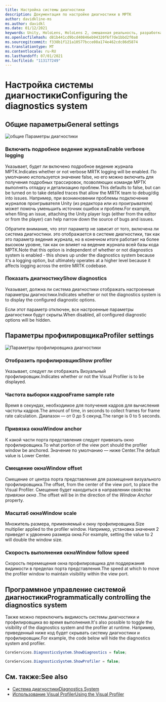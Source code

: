 ```yaml
---
title: Настройка системы диагностики
description: Документация по настройке диагностики в МРТК
author: davidkline-ms
ms.author: davidkl
ms.date: 01/12/2021
keywords: Unity, HoloLens, HoloLens 2, смешанная реальность, разработка, MRTK
ms.openlocfilehash: d81b441cd9bcd40846eb94320f6f7de1bbd2f0a8
ms.sourcegitcommit: f338b1f121a10577bcce08a174e462cdc86d5874
ms.translationtype: MT
ms.contentlocale: ru-RU
ms.lasthandoff: 07/01/2021
ms.locfileid: "113177249"
---
```

# <a name="configuring-the-diagnostics-system"></a><span data-ttu-id="7a650-104">Настройка системы диагностики</span><span class="sxs-lookup"><span data-stu-id="7a650-104">Configuring the diagnostics system</span></span>

## <a name="general-settings"></a><span data-ttu-id="7a650-105">Общие параметры</span><span class="sxs-lookup"><span data-stu-id="7a650-105">General settings</span></span>

![общие Параметры диагностики](../images/diagnostics/DiagnosticsGeneralSettings.png)

### <a name="enable-verbose-logging"></a><span data-ttu-id="7a650-107">Включить подробное ведение журнала</span><span class="sxs-lookup"><span data-stu-id="7a650-107">Enable verbose logging</span></span>

<span data-ttu-id="7a650-108">Указывает, будет ли включено подробное ведение журнала МРТК.</span><span class="sxs-lookup"><span data-stu-id="7a650-108">Indicates whether or not verbose MRTK logging will be enabled.</span></span> <span data-ttu-id="7a650-109">По умолчанию используется значение false, но его можно включить для получения подробных трассировок, позволяющих команде МРТК выполнять отладку и детализацию проблем.</span><span class="sxs-lookup"><span data-stu-id="7a650-109">This defaults to false, but can be turned on to take detailed traces that allow the MRTK team to debug/dig into issues.</span></span> <span data-ttu-id="7a650-110">Например, при возникновении проблемы подключение журналов проигрывателя Unity (из редактора или из проигрывателя) может помочь уменьшить источник ошибок и проблем.</span><span class="sxs-lookup"><span data-stu-id="7a650-110">For example, when filing an issue, attaching the Unity player logs (either from the editor or from the player) can help narrow down the source of bugs and issues.</span></span>

<span data-ttu-id="7a650-111">Обратите внимание, что этот параметр не зависит от того, включена ли система диагностики. это отображается в системе диагностики, так как это параметр ведения журнала, но в конечном итоге работает на более высоком уровне, так как он влияет на ведение журнала всей базы кода МРТК.</span><span class="sxs-lookup"><span data-stu-id="7a650-111">Note that this option is independent of whether or not diagnostics system is enabled - this shows up under the diagnostics system because it's a logging option, but ultimately operates at a higher level because it affects logging across the entire MRTK codebase.</span></span>

### <a name="show-diagnostics"></a><span data-ttu-id="7a650-112">Показать диагностику</span><span class="sxs-lookup"><span data-stu-id="7a650-112">Show diagnostics</span></span>

<span data-ttu-id="7a650-113">Указывает, должна ли система диагностики отображать настроенные параметры диагностики.</span><span class="sxs-lookup"><span data-stu-id="7a650-113">Indicates whether or not the diagnostics system is to display the configured diagnostic options.</span></span>

<span data-ttu-id="7a650-114">Если этот параметр отключен, все настроенные параметры диагностики будут скрыты.</span><span class="sxs-lookup"><span data-stu-id="7a650-114">When disabled, all configured diagnostic options will be hidden.</span></span>

## <a name="profiler-settings"></a><span data-ttu-id="7a650-115">Параметры профилировщика</span><span class="sxs-lookup"><span data-stu-id="7a650-115">Profiler settings</span></span>

![Параметры профилировщика диагностики](../images/diagnostics/DiagnosticsProfilerSettings.png)

### <a name="show-profiler"></a><span data-ttu-id="7a650-117">Отобразить профилировщик</span><span class="sxs-lookup"><span data-stu-id="7a650-117">Show profiler</span></span>

<span data-ttu-id="7a650-118">Указывает, следует ли отображать Визуальный профилировщик.</span><span class="sxs-lookup"><span data-stu-id="7a650-118">Indicates whether or not the Visual Profiler is to be displayed.</span></span>

### <a name="frame-sample-rate"></a><span data-ttu-id="7a650-119">Частота выборки кадров</span><span class="sxs-lookup"><span data-stu-id="7a650-119">Frame sample rate</span></span>

<span data-ttu-id="7a650-120">Время в секундах, необходимое для получения кадров для вычисления частоты кадров.</span><span class="sxs-lookup"><span data-stu-id="7a650-120">The amount of time, in seconds to collect frames for frame rate calculation.</span></span> <span data-ttu-id="7a650-121">Диапазон — от 0 до 5 секунд.</span><span class="sxs-lookup"><span data-stu-id="7a650-121">The range is 0 to 5 seconds.</span></span>

### <a name="window-anchor"></a><span data-ttu-id="7a650-122">Привязка окна</span><span class="sxs-lookup"><span data-stu-id="7a650-122">Window anchor</span></span>

<span data-ttu-id="7a650-123">К какой части порта представления следует привязать окно профилировщика.</span><span class="sxs-lookup"><span data-stu-id="7a650-123">To what portion of the view port should the profiler window be anchored.</span></span> <span data-ttu-id="7a650-124">Значение по умолчанию — ниже Center.</span><span class="sxs-lookup"><span data-stu-id="7a650-124">The default value is Lower Center.</span></span>

### <a name="window-offset"></a><span data-ttu-id="7a650-125">Смещение окна</span><span class="sxs-lookup"><span data-stu-id="7a650-125">Window offset</span></span>

<span data-ttu-id="7a650-126">Смещение от центра порта представления для размещения визуального профилировщика.</span><span class="sxs-lookup"><span data-stu-id="7a650-126">The offset, from the center of the view port, to place the Visual Profiler.</span></span> <span data-ttu-id="7a650-127">Смещение будет находиться в направлении свойства *привязки окна* .</span><span class="sxs-lookup"><span data-stu-id="7a650-127">The offset will be in the direction of the *Window Anchor* property.</span></span>

### <a name="window-scale"></a><span data-ttu-id="7a650-128">Масштаб окна</span><span class="sxs-lookup"><span data-stu-id="7a650-128">Window scale</span></span>

<span data-ttu-id="7a650-129">Множитель размера, применяемый к окну профилировщика.</span><span class="sxs-lookup"><span data-stu-id="7a650-129">Size multiplier applied to the profiler window.</span></span> <span data-ttu-id="7a650-130">Например, установка значения 2 приведет к удвоению размера окна.</span><span class="sxs-lookup"><span data-stu-id="7a650-130">For example, setting the value to 2 will double the window size.</span></span>

### <a name="window-follow-speed"></a><span data-ttu-id="7a650-131">Скорость выполнения окна</span><span class="sxs-lookup"><span data-stu-id="7a650-131">Window follow speed</span></span>

<span data-ttu-id="7a650-132">Скорость перемещения окна профилировщика для поддержания видимости в пределах порта представления.</span><span class="sxs-lookup"><span data-stu-id="7a650-132">The speed at which to move the profiler window to maintain visibility within the view port.</span></span>

## <a name="programmatically-controlling-the-diagnostics-system"></a><span data-ttu-id="7a650-133">Программное управление системой диагностики</span><span class="sxs-lookup"><span data-stu-id="7a650-133">Programmatically controlling the diagnostics system</span></span>

<span data-ttu-id="7a650-134">Также можно переключить видимость системы диагностики и профилировщика во время выполнения.</span><span class="sxs-lookup"><span data-stu-id="7a650-134">It's also possible to toggle the visibility of the diagnostics system and the profiler at runtime.</span></span> <span data-ttu-id="7a650-135">Например, приведенный ниже код будет скрывать систему диагностики и профилировщик.</span><span class="sxs-lookup"><span data-stu-id="7a650-135">For example, the code below will hide the diagnostics system and profiler.</span></span>

```c#
CoreServices.DiagnosticsSystem.ShowDiagnostics = false;

CoreServices.DiagnosticsSystem.ShowProfiler = false;
```

## <a name="see-also"></a><span data-ttu-id="7a650-136">См. также:</span><span class="sxs-lookup"><span data-stu-id="7a650-136">See also</span></span>

- [<span data-ttu-id="7a650-137">Система диагностики</span><span class="sxs-lookup"><span data-stu-id="7a650-137">Diagnostics System</span></span>](diagnostics-system-getting-started.md)
- [<span data-ttu-id="7a650-138">Использование Visual Profiler</span><span class="sxs-lookup"><span data-stu-id="7a650-138">Using the Visual Profiler</span></span>](using-visual-profiler.md)
